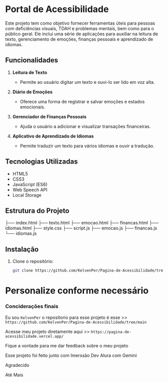 # Portal de Acessibilidade

Este projeto tem como objetivo fornecer ferramentas úteis para pessoas com deficiências visuais, TDAH e problemas mentais, bem como para o público geral. Ele inclui uma série de aplicações para auxiliar na leitura de texto, gerenciamento de emoções, finanças pessoais e aprendizado de idiomas.

## Funcionalidades

1. **Leitura de Texto**
   - Permite ao usuário digitar um texto e ouvi-lo ser lido em voz alta.

2. **Diário de Emoções**
   - Oferece uma forma de registrar e salvar emoções e estados emocionais.

3. **Gerenciador de Finanças Pessoais**
   - Ajuda o usuário a adicionar e visualizar transações financeiras.

4. **Aplicativo de Aprendizado de Idiomas**
   - Permite traduzir um texto para vários idiomas e ouvir a tradução.

## Tecnologias Utilizadas

- HTML5
- CSS3
- JavaScript (ES6)
- Web Speech API
- Local Storage

## Estrutura do Projeto

├── index.html 
   ├── texto.html 
      ├── emocao.html 
         ├── financas.html 
         ├── idiomas.html 
         ├── style.css 
         ├── script.js 
         ├── emocao.js 
         ├── financas.js 
         └── idiomas.js


## Instalação

1. Clone o repositório:

   ```bash
   git clone https://github.com/KelvenPer/Pagina-de-Acessibilidade/tree/main

# Personalize conforme necessário


### Conciderações finais 

Eu sou `KelvenPer` o repositorio para esse projeto é esse >> `https://github.com/KelvenPer/Pagina-de-Acessibilidade/tree/main`  

Acesse meu projeto diretamente aqui >> `https://pagina-de-acessibilidade.vercel.app/`

Fique a vontade para me dar feedback sobre o meu projeto 

Esse projeto foi feito junto com Imerssão Dev Alura com Gemini 

Agradecido 

Até Mais
